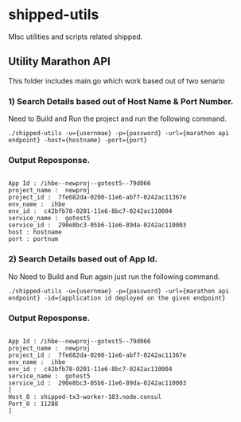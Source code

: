 # shipped-utils
MIsc utilities and scripts related shipped.

## Utility Marathon API
This folder includes main.go which work based out of two senario

### 1) Search Details based out of Host Name & Port Number.
Need to Build and Run the project and run the following command.

```
./shipped-utils -u={usernmae} -p={password} -url={marathon api endpoint} -host={hostname} -port={port} 
```

### Output Reposponse.

```

App Id : /ihbe--newproj--gotest5--79d066
project_name :  newproj
project_id :  7fe682da-0200-11e6-abf7-0242ac11367e
env_name :  ihbe
env_id :  c42bfb78-0201-11e6-8bc7-0242ac110004
service_name :  gotest5
service_id :  290e8bc3-05b6-11e6-89da-0242ac110003
host : hostname
port : portnum
```

### 2) Search Details based out of App Id.
No Need to Build and Run again just run the following command.

```
./shipped-utils -u={usernmae} -p={password} -url={marathon api endpoint} -id={application id deployed on the given endpoint} 
```

### Output Reposponse.

```

App Id : /ihbe--newproj--gotest5--79d066
project_name :  newproj
project_id :  7fe682da-0200-11e6-abf7-0242ac11367e
env_name :  ihbe
env_id :  c42bfb78-0201-11e6-8bc7-0242ac110004
service_name :  gotest5
service_id :  290e8bc3-05b6-11e6-89da-0242ac110003
[ 
Host_0 : shipped-tx3-worker-103.node.consul
Port_0 : 11288
]
```
